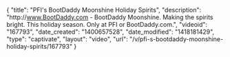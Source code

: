 {
    "title": "PFI's BootDaddy Moonshine Holiday Spirits",
    "description": "http:\/\/www.BootDaddy.com - BootDaddy Moonshine. Making the spirits bright. This holiday season. Only at PFI or BootDaddy.com.",
    "videoid": "167793",
    "date_created": "1400657528",
    "date_modified": "1418181429",
    "type": "captivate",
    "layout": "video",
    "url": "\/v\/pfi-s-bootdaddy-moonshine-holiday-spirits\/167793"
}